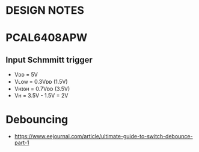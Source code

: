 # DESIGN NOTES

# PCAL6408APW

## Input Schmmitt trigger
- Vᴅᴅ   = 5V
- Vʟᴏᴡ  = 0.3Vᴅᴅ (1.5V)
- Vʜɪɢʜ = 0.7Vᴅᴅ (3.5V)
- Vʜ    = 3.5V - 1.5V = 2V

# Debouncing
- https://www.eejournal.com/article/ultimate-guide-to-switch-debounce-part-1
